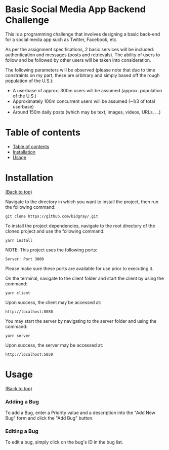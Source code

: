 # Basic Social Media App Backend Challenge

This is a programming challenge that involves designing a basic back-end for a social media app such as Twitter, Facebook, etc.

As per the assignment specifications, 2 basic services will be included: authentication and messages (posts and retrievals). The ability of users to follow and be followed
by other users will be taken into consideration.

The following parameters will be observed (please note that due to time constraints on my part, these are arbitrary and simply based off the rough population of the U.S.):

- A userbase of approx. 300m users will be assumed (approx. population of the U.S.)
- Approximately 100m concurrent users will be assumed (~1/3 of total userbase)
- Around 150m daily posts (which may be text, images, videos, URLs, ...)


# Table of contents
- [Table of contents](#table-of-contents)
- [Installation](#installation)
- [Usage](#usage)

# Installation
[(Back to top)](#table-of-contents)

Navigate to the directory in which you want to install the project, then run the following command:

```git clone https://github.com/kidgray/.git```

To install the project dependencies, navigate to the root directory of the cloned project and use
the following command:

```yarn install```

NOTE: This project uses the following ports:

    Server: Port 3000

Please make sure these ports are available for use prior to executing it.

On the terminal, navigate to the client folder and start the client by using the command:

```yarn client```

Upon success, the client may be accessed at:

    http://localhost:8080

You may start the server by navigating to the server folder and using the command:

```yarn server```

Upon success, the server may be accessed at:

    http://localhost:5050

# Usage
[(Back to top)](#table-of-contents)

### Adding a Bug

To add a Bug, enter a Priority value and a description into the "Add New Bug" form and click the "Add Bug" button.

### Editing a Bug

To edit a bug, simply click on the bug's ID in the bug list.